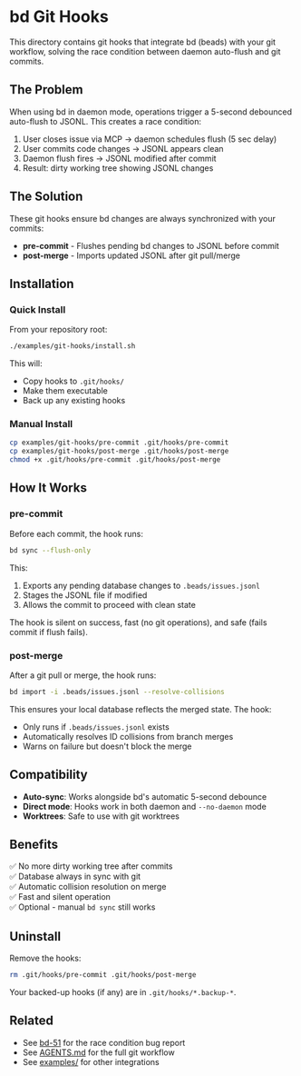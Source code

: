 # bd Git Hooks

This directory contains git hooks that integrate bd (beads) with your git workflow, solving the race condition between daemon auto-flush and git commits.

## The Problem

When using bd in daemon mode, operations trigger a 5-second debounced auto-flush to JSONL. This creates a race condition:

1. User closes issue via MCP → daemon schedules flush (5 sec delay)
2. User commits code changes → JSONL appears clean
3. Daemon flush fires → JSONL modified after commit
4. Result: dirty working tree showing JSONL changes

## The Solution

These git hooks ensure bd changes are always synchronized with your commits:

- **pre-commit** - Flushes pending bd changes to JSONL before commit
- **post-merge** - Imports updated JSONL after git pull/merge

## Installation

### Quick Install

From your repository root:

```bash
./examples/git-hooks/install.sh
```

This will:
- Copy hooks to `.git/hooks/`
- Make them executable
- Back up any existing hooks

### Manual Install

```bash
cp examples/git-hooks/pre-commit .git/hooks/pre-commit
cp examples/git-hooks/post-merge .git/hooks/post-merge
chmod +x .git/hooks/pre-commit .git/hooks/post-merge
```

## How It Works

### pre-commit

Before each commit, the hook runs:

```bash
bd sync --flush-only
```

This:
1. Exports any pending database changes to `.beads/issues.jsonl`
2. Stages the JSONL file if modified
3. Allows the commit to proceed with clean state

The hook is silent on success, fast (no git operations), and safe (fails commit if flush fails).

### post-merge

After a git pull or merge, the hook runs:

```bash
bd import -i .beads/issues.jsonl --resolve-collisions
```

This ensures your local database reflects the merged state. The hook:
- Only runs if `.beads/issues.jsonl` exists
- Automatically resolves ID collisions from branch merges
- Warns on failure but doesn't block the merge

## Compatibility

- **Auto-sync**: Works alongside bd's automatic 5-second debounce
- **Direct mode**: Hooks work in both daemon and `--no-daemon` mode
- **Worktrees**: Safe to use with git worktrees

## Benefits

✅ No more dirty working tree after commits  
✅ Database always in sync with git  
✅ Automatic collision resolution on merge  
✅ Fast and silent operation  
✅ Optional - manual `bd sync` still works  

## Uninstall

Remove the hooks:

```bash
rm .git/hooks/pre-commit .git/hooks/post-merge
```

Your backed-up hooks (if any) are in `.git/hooks/*.backup-*`.

## Related

- See [bd-51](../../.beads/bd-51) for the race condition bug report
- See [AGENTS.md](../../AGENTS.md) for the full git workflow
- See [examples/](../) for other integrations
